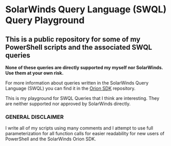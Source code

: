 # SolarWinds Query Language (SWQL) Query Playground

## This is a public repository for some of my PowerShell scripts and the associated SWQL queries

**None of these queries are directly supported my myself nor SolarWinds.  Use them at your own risk.**

For more information about queries written in the SolarWinds Query Language (SWQL) you can find it in the [Orion SDK](https://github.com/solarwinds/OrionSDK) repository.

This is my playground for SWQL Queries that I think are interesting.  They are neither supported nor approved by SolarWinds directly.

### GENERAL DISCLAIMER

I write all of my scripts using many comments and I attempt to use full parameterization for all function calls for easier readability for new users of PowerShell and the SolarWinds Orion SDK.
